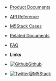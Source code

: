 - [Product Documents](en/)
- [API Reference](en/api)
- [M5Stack Cases](en/case)
- [Related Documents](en/related_documents)
- [FAQ](en/faq)


- **Links**
- [![Github](https://icongram.jgog.in/simple/github.svg?color=808080&size=16)Github](https://github.com/Heltec-Aaron-Lee/WiFi_Kit_series)
- [![Twitter](https://icongram.jgog.in/simple/twitter.svg?colored&size=16)@M5Stack](http://heltec.cn)
